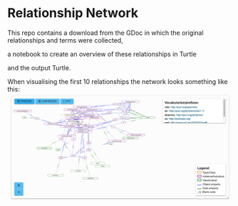 # Relationship Network

This repo contains a download from the GDoc in which the original relationships and terms were collected, 

a notebook to create an overview of these relationships in Turtle 

and the output Turtle. 

When visualising the first 10 relationships the network looks something like this:
![network](./relations.png)
